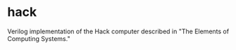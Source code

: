 # hack
Verilog implementation of the Hack computer described in "The Elements of Computing Systems."
